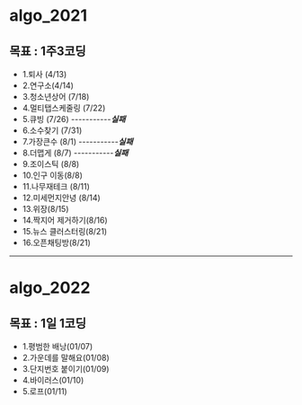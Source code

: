 # algo_2021


## 목표 : 1주3코딩
  - 1.퇴사 (4/13)
  - 2.연구소(4/14)
  - 3.청소년상어 (7/18)
  - 4.멀티탭스케줄링 (7/22)
  - 5.큐빙 (7/26) -----------***실패***
  - 6.소수찾기 (7/31)
  - 7.가장큰수 (8/1) -----------***실패***
  - 8.더맵게 (8/7) -----------***실패***
  - 9.조이스틱 (8/8)
  - 10.인구 이동(8/8)
  - 11.나무재테크 (8/11)
  - 12.미세먼지안녕 (8/14)
  - 13.위장(8/15)
  - 14.짝지어 제거하기(8/16)
  - 15.뉴스 클러스터링(8/21)
  - 16.오픈채팅방(8/21)



----------------------------------------------------------

# algo_2022


## 목표 : 1일 1코딩
  - 1.평범한 배낭(01/07)
  - 2.가운데를 말해요(01/08)
  - 3.단지번호 붙이기(01/09)
  - 4.바이러스(01/10)
  - 5.로프(01/11)
